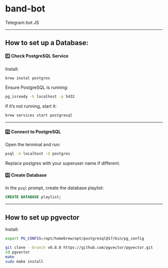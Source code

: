 # band-bot

Telegram bot JS

---

## How to set up a Database:

#### 1️⃣ Check PostgreSQL Service

Install:

```bash
brew instal postgres
```

Ensure PostgreSQL is running:

```bash
pg_isready -h localhost -p 5432
```

If it’s not running, start it:

```bash
brew services start postgresql
```

---

#### 2️⃣ Connect to PostgreSQL

Open the terminal and run:

```bash
psql -h localhost -U postgres
```

Replace postgres with your superuser name if different.

#### 3️⃣ Create Database

In the `psql` prompt, create the database playlist:

```sql
CREATE DATABASE playlist;
```

---

## How to set up pgvector

Install:

```bash
export PG_CONFIG=/opt/homebrew/opt/postgresql@17/bin/pg_config

```

```bash
git clone --branch v0.8.0 https://github.com/pgvector/pgvector.git
cd pgvector
make
sudo make install
```
